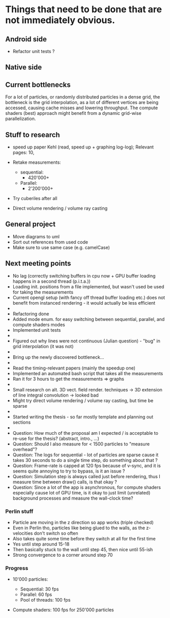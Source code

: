 # Things that need to be done that are not immediately obvious.

## Android side
- Refactor unit tests ?

## Native side

## Current bottlenecks
For a lot of particles, or randomly distributed particles in a dense grid, the bottleneck is
the grid interpolation, as a lot of different vertices are being accessed, causing cache misses
and lowering throughput. The compute shaders (best) approach might benefit from a dynamic
grid-wise parallelization.


## Stuff to research
- speed up paper Kehl (read, speed up + graphing log-log); Relevant pages: 10,
- Retake measurements:
  - sequential:
    - 420'000+
  - Parallel:
    - 2'200'000+

- Try cuberiles after all
- Direct volume rendering / volume ray casting

## General project
- Move diagrams to uml
- Sort out references from used code
- Make sure to use same case (e.g. camelCase)


## Next meeting points
- No lag (correctly switching buffers in cpu now + GPU buffer loading happens in a second thread (p.i.t.a.))
- Loading init. positions from a file implemented, but wasn't used be used for taking the measurements
- Current opengl setup (with fancy off thread buffer loading etc.) does not benefit from instanced rendering - it would actually be less efficient
-
- Refactoring done
- Added mode enum. for easy switching between sequential, parallel, and compute shaders modes
- Implemented unit tests
-
- Figured out why lines were not continuous (Julian question) - "bug" in grid interpolation (it was not)
-
- Bring up the newly discovered bottleneck...
-
- Read the timing-relevant papers (mainly the speedup  one)
- Implemented an automated bash script that takes all the measurements
- Ran it for 3 hours to get the measurements => graphs
-
- Small research on alt. 3D vect. field render. techniques -> 3D extension of line integral convolution -> looked bad
- Might try direct volume rendering / volume ray casting, but time be sparse
- 
- Started writing the thesis - so far mostly template and planning out sections
-
- Question: How much of the proposal am I expected / is acceptable to re-use for the thesis? (abstract, intro., ...)
- Question: Should I also measure for < 1500 particles to "measure overhead"?
- Question: The logs for sequential - lot of particles are sparse cause it takes 30 seconds to do a single time step, do something about that ?
- Question: Frame-rate is capped at 120 fps because of v-sync, and it is seems quite annoying to try to bypass, is it an issue ?
- Question: Simulation step is always called just before rendering, thus I measure time between draw() calls, is that okay ?
- Question: Since a lot of the app is asynchronous, for compute shaders especially cause lot of GPU time, is it okay to just limit (unrelated) background processes and measure the wall-clock time?

### Perlin stuff
- Particle are moving in the z direction so app works (triple checked)
- Even in Perlin tho, particles like being glued to the walls, as the z-velocities don't switch so often
- Also takes quite some time before they switch at all for the first time
- Yes until step around 15-18
- Then basically stuck to the wall until step 45, then nice until 55-ish
- Strong convergence to a corner around step 70

### Progress
- 10'000 particles:
  - Sequential: 30 fps
  - Parallel: 60 fps
  - Pool of threads: 100 fps

- Compute shaders: 100 fps for 250'000 particles
